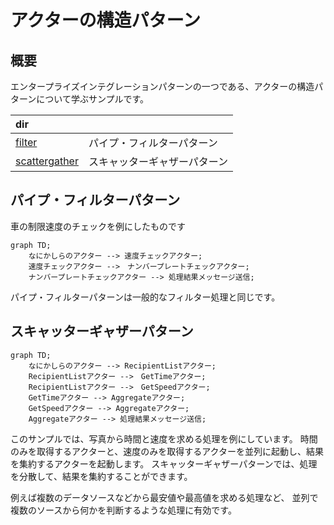 # アクターの構造パターン

## 概要

エンタープライズインテグレーションパターンの一つである、アクターの構造パターンについて学ぶサンプルです。  

| dir                              |                |
|:---------------------------------|:---------------|
| [filter](./filter)               | パイプ・フィルターパターン  |
| [scattergather](./scattergather) | スキャッターギャザーパターン |

## パイプ・フィルターパターン

車の制限速度のチェックを例にしたものです

```mermaid
graph TD;
    なにかしらのアクター --> 速度チェックアクター;
    速度チェックアクター -->　ナンバープレートチェックアクター;
    ナンバープレートチェックアクター --> 処理結果メッセージ送信;
```

パイプ・フィルターパターンは一般的なフィルター処理と同じです。

## スキャッターギャザーパターン

```mermaid
graph TD;
    なにかしらのアクター --> RecipientListアクター;
    RecipientListアクター -->　GetTimeアクター;
    RecipientListアクター -->　GetSpeedアクター;
    GetTimeアクター --> Aggregateアクター;
    GetSpeedアクター --> Aggregateアクター;
    Aggregateアクター --> 処理結果メッセージ送信;
```

このサンプルでは、写真から時間と速度を求める処理を例にしています。
時間のみを取得するアクターと、速度のみを取得するアクターを並列に起動し、結果を集約するアクターを起動します。
スキャッターギャザーパターンでは、処理を分散して、結果を集約することができます。

例えば複数のデータソースなどから最安値や最高値を求める処理など、
並列で複数のソースから何かを判断するような処理に有効です。
